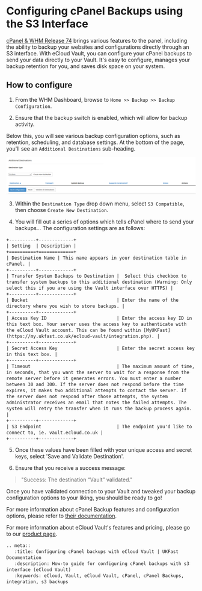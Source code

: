 # Configuring cPanel Backups using the S3 Interface

[cPanel & WHM Release 74](https://documentation.cpanel.net/display/74Docs/74+Release+Notes#id-74ReleaseNotes-NewS3%E2%84%A2CompatibledestinationtypeinWHM'sBackupConfigurationinterface) brings various features to the panel, including the ability to backup your websites and configurations directly through an S3 interface. With eCloud Vault, you can configure your cPanel backups to send your data directly to your Vault. It's easy to configure, manages your backup retention for you, and saves disk space on your system.

## How to configure

1. From the WHM Dashboard, browse to `Home >> Backup >> Backup Configuration`.

2. Ensure that the backup switch is enabled, which will allow for backup activity.

Below this, you will see various backup configuration options, such as retention, scheduling, and database settings. At the bottom of the page, you'll see an `Additional Destinations` sub-heading.

![additionaldest](../files/additionaldest.png)

3. Within the `Destination Type` drop down menu, select `S3 Compatible`, then choose `Create New Destination`.

4. You will fill out a series of options which tells cPanel where to send your backups... The configuration settings are as follows:

```eval_rst
+----------+-------------+
| Setting  | Description |
+==========+=============+
| Destination Name | This name appears in your destination table in cPanel. |
+----------+-------------+
| Transfer System Backups to Destination |  Select this checkbox to transfer system backups to this additional destination (Warning: Only select this if you are using the Vault interface over HTTPS) |
+----------+-------------+
| Bucket                                 | Enter the name of the directory where you wish to store backups. |
+----------+-------------+
| Access Key ID                          | Enter the access key ID in this text box. Your server uses the access key to authenticate with the eCloud Vault account. This can be found within [MyUKFast](https://my.ukfast.co.uk/ecloud-vault/integration.php). |
+----------+-------------+
| Secret Access Key                      | Enter the secret access key in this text box. |
+----------+-------------+
| Timeout                                | The maximum amount of time, in seconds, that you want the server to wait for a response from the remote server before it generates errors. You must enter a number between 30 and 300. If the server does not respond before the time expires, it makes two additional attempts to contact the server. If the server does not respond after those attempts, the system administrator receives an email that notes the failed attempts. The system will retry the transfer when it runs the backup process again. |
+----------+-------------+
| S3 Endpoint                            | The endpoint you'd like to connect to, ie. vault.ecloud.co.uk |
+----------+-------------+
```

5. Once these values have been filled with your unique access and secret keys, select 'Save and Validate Destination'. 

6. Ensure that you receive a success message:

>  "Success: The destination “Vault” validated."

Once you have validated connection to your Vault and tweaked your backup configuration options to your liking, you should be ready to go!

For more information about cPanel Backup features and configuration options, please refer to [their documentation](https://documentation.cpanel.net/display/74Docs/Backup+Configuration#BackupConfiguration-Overview).

For more information about eCloud Vault's features and pricing, please go to our [product page](https://www.ukfast.co.uk/ecloud-vault.html).

```eval_rst
.. meta::
   :title: Configuring cPanel backups with eCloud Vault | UKFast Documentation
   :description: How-to guide for configuring cPanel backups with s3 interface (eCloud Vault)
   :keywords: eCloud, Vault, eCloud Vault, cPanel, cPanel Backups, integration, s3 backups
```
